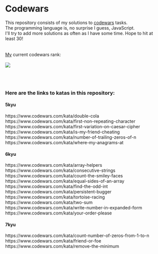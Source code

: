 # Codewars

This repository consists of my solutions to <a href="http://www.codewars.com">codewars</a> tasks.
<br>
The programming language is, no surprise I guess, JavaScript.
<br>
I'll try to add more solutions as often as I have some time. Hope to hit at least 30!
<br>
<br>
<br>
<a href=https://www.codewars.com/users/andrzejruga>My</a> current codewars rank:
<br>
<br>
<img src=https://www.codewars.com/users/andrzejruga/badges/large>

<br>
<br>
<b><h3>Here are the links to katas in this repository:</h3></b>
<b><h4>5kyu</h4></b>
https://www.codewars.com/kata/double-cola
<br>
https://www.codewars.com/kata/first-non-repeating-character
<br>
https://www.codewars.com/kata/first-variation-on-caesar-cipher
<br>
https://www.codewars.com/kata/is-my-friend-cheating
<br>
https://www.codewars.com/kata/number-of-trailing-zeros-of-n
<br>
https://www.codewars.com/kata/where-my-anagrams-at
<br>
<b><h4>6kyu</h4></b>
https://www.codewars.com/kata/array-helpers
<br>
https://www.codewars.com/kata/consecutive-strings
<br>
https://www.codewars.com/kata/count-the-smiley-faces
<br>
https://www.codewars.com/kata/equal-sides-of-an-array
<br>
https://www.codewars.com/kata/find-the-odd-int
<br>
https://www.codewars.com/kata/persistent-bugger
<br>
https://www.codewars.com/kata/tortoise-racing
<br>
https://www.codewars.com/kata/two-sum
<br>
https://www.codewars.com/kata/write-number-in-expanded-form
<br>
https://www.codewars.com/kata/your-order-please
<br>
<b><h4>7kyu</h4></b>
https://www.codewars.com/kata/count-number-of-zeros-from-1-to-n
<br>
https://www.codewars.com/kata/friend-or-foe
<br>
https://www.codewars.com/kata/remove-the-minimum
<br>

